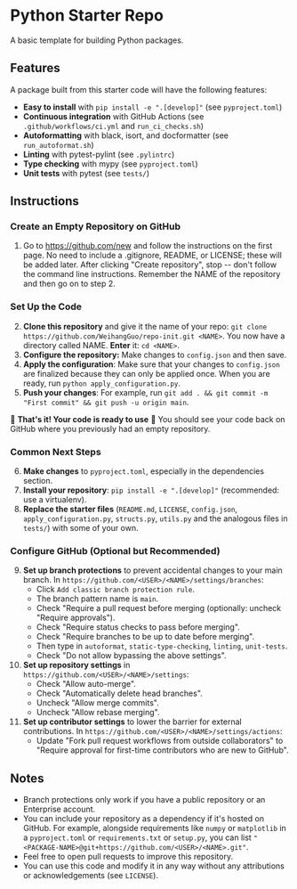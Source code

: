 # Python Starter Repo

A basic template for building Python packages.

## Features
A package built from this starter code will have the following features:
- **Easy to install** with `pip install -e ".[develop]"` (see `pyproject.toml`)
- **Continuous integration** with GitHub Actions (see `.github/workflows/ci.yml` and `run_ci_checks.sh`)
- **Autoformatting** with black, isort, and docformatter (see `run_autoformat.sh`)
- **Linting** with pytest-pylint (see `.pylintrc`)
- **Type checking** with mypy (see `pyproject.toml`)
- **Unit tests** with pytest (see `tests/`)

## Instructions

### Create an Empty Repository on GitHub
1. Go to https://github.com/new and follow the instructions on the first page. No need to include a .gitignore, README, or LICENSE; these will be added later. After clicking "Create repository", stop -- don't follow the command line instructions. Remember the NAME of the repository and then go on to step 2.

### Set Up the Code
2. **Clone this repository** and give it the name of your repo: `git clone https://github.com/WeihangGuo/repo-init.git <NAME>`. You now have a directory called NAME. **Enter** it: `cd <NAME>`.
3. **Configure the repository:** Make changes to `config.json` and then save.
4. **Apply the configuration**: Make sure that your changes to `config.json` are finalized because they can only be applied once. When you are ready, run `python apply_configuration.py`.
5. **Push your changes**: For example, run `git add . && git commit -m "First commit" && git push -u origin main`.

:tada: **That's it! Your code is ready to use** :tada: You should see your code back on GitHub where you previously had an empty repository.

### Common Next Steps
6. **Make changes** to `pyproject.toml`, especially in the dependencies section.
7. **Install your repository**: `pip install -e ".[develop]"` (recommended: use a virtualenv).
8. **Replace the starter files** (`README.md`, `LICENSE`, `config.json`, `apply_configuration.py`, `structs.py`, `utils.py` and the analogous files in `tests/`) with some of your own.

### Configure GitHub (Optional but Recommended)
9. **Set up branch protections** to prevent accidental changes to your main branch. In `https://github.com/<USER>/<NAME>/settings/branches`:
    - Click `Add classic branch protection rule`.
    - The branch pattern name is `main`.
    - Check "Require a pull request before merging (optionally: uncheck "Require approvals").
    - Check "Require status checks to pass before merging".
    - Check "Require branches to be up to date before merging".
    - Then type in `autoformat`, `static-type-checking`, `linting`, `unit-tests`.
    - Check "Do not allow bypassing the above settings".
10. **Set up repository settings** in `https://github.com/<USER>/<NAME>/settings`:
    - Check "Allow auto-merge".
    - Check "Automatically delete head branches".
    - Uncheck "Allow merge commits".
    - Uncheck "Allow rebase merging".
11. **Set up contributor settings** to lower the barrier for external contributions. In `https://github.com/<USER>/<NAME>/settings/actions`:
    - Update "Fork pull request workflows from outside collaborators" to "Require approval for first-time contributors who are new to GitHub".


## Notes
- Branch protections only work if you have a public repository or an Enterprise account.
- You can include your repository as a dependency if it's hosted on GitHub. For example, alongside requirements like `numpy` or `matplotlib` in a `pyproject.toml` or `requirements.txt` or `setup.py`, you can list `"<PACKAGE-NAME>@git+https://github.com/<USER>/<NAME>.git"`.
- Feel free to open pull requests to improve this repository.
- You can use this code and modify it in any way without any attributions or acknowledgements (see `LICENSE`).
